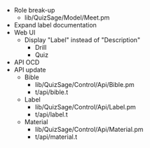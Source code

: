 - Role break-up
    - lib/QuizSage/Model/Meet.pm
- Expand label documentation
- Web UI
    - Display "Label" instead of "Description"
        - Drill
        - Quiz
- API OCD
- API update
    - Bible
        - lib/QuizSage/Control/Api/Bible.pm
        - t/api/bible.t
    - Label
        - lib/QuizSage/Control/Api/Label.pm
        - t/api/label.t
    - Material
        - lib/QuizSage/Control/Api/Material.pm
        - t/api/material.t
